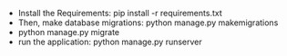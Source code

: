 - Install the Requirements: pip install -r requirements.txt
- Then, make database migrations: python manage.py makemigrations
- python manage.py migrate
- run the application: python manage.py runserver
